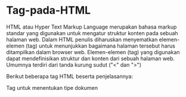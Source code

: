 <!DOCTYPE html>
# Tag-pada-HTML

HTML atau Hyper Text Markup Language merupakan bahasa markup standar yang digunakan untuk mengatur struktur konten pada sebuah halaman web. Dalam HTML penulis diharuskan menyematkan elemen-elemen (tag) untuk menunjukkan bagaimana halaman tersebut harus ditampilkan dalam browser web. Elemen-elemen (tag) yang digunakan dapat mendefinisikan struktur dan konten dari sebuah halaman web. Umumnya terdiri dari tanda kurung sudut ("<" dan ">")

Berikut beberapa tag HTML beserta penjelasannya:

<td><!DOCTYPE></td>
<td>Tag untuk menentukan tipe dokumen</td>

